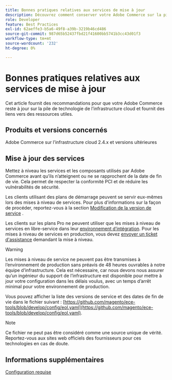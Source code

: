 ```yaml
---
title: Bonnes pratiques relatives aux services de mise à jour
description: Découvrez comment conserver votre Adobe Commerce sur la pile de technologie de l’infrastructure cloud mise à jour.
role: Developer
feature: Best Practices
exl-id: 62aeffe3-b5a6-49f8-a39b-3219b46cd486
source-git-commit: 987d65b52437fbd21f41600bb5741b3cc43d01f3
workflow-type: tm+mt
source-wordcount: '232'
ht-degree: 0%

---
```


# Bonnes pratiques relatives aux services de mise à jour

Cet article fournit des recommandations pour que votre Adobe Commerce reste à jour sur la pile de technologie de l’infrastructure cloud et fournit des liens vers des ressources utiles.

## Produits et versions concernés

Adobe Commerce sur l’infrastructure cloud 2.4.x et versions ultérieures

## Mise à jour des services

Mettez à niveau les services et les composants utilisés par Adobe Commerce avant qu’ils n’atteignent ou ne se rapprochent de la date de fin de vie. Cela permet de respecter la conformité PCI et de réduire les vulnérabilités de sécurité.

Les clients utilisant des plans de démarrage peuvent se servir eux-mêmes lors des mises à niveau de services. Pour plus d&#39;informations sur la façon de procéder, reportez-vous à la section [Modification de la version de service](https://experienceleague.adobe.com/en/docs/commerce-cloud-service/user-guide/configure/service/services-yaml#change-service-version) .

Les clients sur les plans Pro ne peuvent utiliser que les mises à niveau de services en libre-service dans leur [environnement d’intégration](https://experienceleague.adobe.com/docs/commerce-knowledge-base/kb/announcements/commerce-announcements/integration-environment-enhancement-request-pro-and-starter.html). Pour les mises à niveau de services en production, vous devez [envoyer un ticket d&#39;assistance](https://experienceleague.adobe.com/docs/commerce-knowledge-base/kb/help-center-guide/magento-help-center-user-guide.html#submit-ticket) demandant la mise à niveau.

>[!WARNING]
>
>Les mises à niveau de service ne peuvent pas être transmises à l’environnement de production sans préavis de 48 heures ouvrables à notre équipe d’infrastructure. Cela est nécessaire, car nous devons nous assurer qu’un ingénieur du support de l’infrastructure est disponible pour mettre à jour votre configuration dans les délais voulus, avec un temps d’arrêt minimal pour votre environnement de production.

Vous pouvez afficher la liste des versions de service et des dates de fin de vie dans le fichier suivant : [https://github.com/magento/ece-tools/blob/develop/config/eol.yaml](https://github.com/magento/ece-tools/blob/develop/config/eol.yaml).

>[!NOTE]
>
>Ce fichier ne peut pas être considéré comme une source unique de vérité. Reportez-vous aux sites web officiels des fournisseurs pour ces technologies en cas de doute.

## Informations supplémentaires

[Configuration requise](../../../installation/system-requirements.md)
